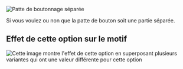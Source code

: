 ![Patte de boutonnage séparée](seperatebuttonplacket.svg)

Si vous voulez ou non que la patte de bouton soit une partie séparée.

## Effet de cette option sur le motif

![Cette image montre l'effet de cette option en superposant plusieurs variantes qui ont une valeur différente pour cette option](simone_seperatebuttonplacket_sample.svg "Effet de cette option sur le motif")
